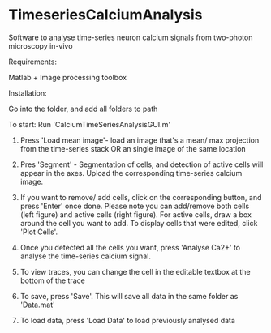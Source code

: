 # TimeseriesCalciumAnalysis
Software to analyse time-series neuron calcium signals from two-photon microscopy in-vivo

Requirements:

  Matlab + Image processing toolbox

Installation:

  Go into the folder, and add all folders to path

  To start: Run 'CalciumTimeSeriesAnalysisGUI.m' 

1. Press 'Load mean image'- load an image that's a mean/ max projection from the time-series stack OR an single image of the same location

2. Pres 'Segment' - Segmentation of cells, and detection of active cells will appear in the axes. Upload the corresponding time-series calcium image.

3. If you want to remove/ add cells, click on the corresponding button, and press 'Enter' once done. Please note you can add/remove both cells (left figure) and active cells (right figure). 
For active cells, draw a box around the cell you want to add.
To display cells that were edited, click 'Plot Cells'. 

4. Once you detected all the cells you want, press 'Analyse Ca2+' to analyse the time-series calcium signal. 

5. To view traces, you can change the cell in the editable textbox at the bottom of the trace

6. To save, press 'Save'. This will save all data in the same folder as 'Data.mat'

7. To load data, press 'Load Data' to load previously analysed data
